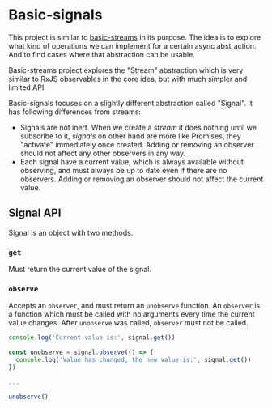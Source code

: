 # Basic-signals

This project is similar to [basic-streams](https://github.com/rpominov/basic-streams) in its purpose.
The idea is to explore what kind of operations we can implement for a certain async abstraction.
And to find cases where that abstraction can be usable.

Basic-streams project explores the "Stream" abstraction which is very similar to RxJS
observables in the core idea, but with much simpler and limited API.

Basic-signals focuses on a slightly different abstraction called "Signal".
It has following differences from streams:

 - Signals are not inert. When we create a _stream_ it does nothing until we subscribe to it,
   _signals_ on other hand are more like Promises, they "activate" immediately once created.
   Adding or removing an observer should not affect any other observers in any way.
 - Each signal have a current value, which is always available without observing,
   and must always be up to date even if there are no observers.
   Adding or removing an observer should not affect the current value.

## Signal API

Signal is an object with two methods.

### `get`

Must return the current value of the signal.

### `observe`

Accepts an `observer`, and must return an `unobserve` function. An `observer` is a function
which must be called with no arguments every time the current value changes.
After `unobserve` was called, `observer` must not be called.

```js
console.log('Current value is:', signal.get())

const unobserve = signal.observe(() => {
  console.log('Value has changed, the new value is:', signal.get())
})

...

unobserve()
```
